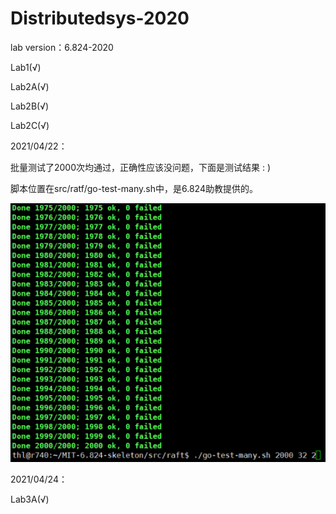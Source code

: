 # Distributedsys-2020
lab version：6.824-2020

Lab1(√)

Lab2A(√)

Lab2B(√)

Lab2C(√)



2021/04/22：

批量测试了2000次均通过，正确性应该没问题，下面是测试结果 : )

脚本位置在src/ratf/go-test-many.sh中，是6.824助教提供的。

![lab2测试](src\doc\lab2-test.jpg)

2021/04/24：

Lab3A(√)